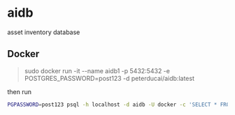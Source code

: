 # aidb
asset inventory database

## Docker

> sudo docker run -it --name aidb1 -p 5432:5432 -e POSTGRES_PASSWORD=post123 -d peterducai/aidb:latest

then run 

```bash
PGPASSWORD=post123 psql -h localhost -d aidb -U docker -c 'SELECT * FROM aidb.country;'
```
